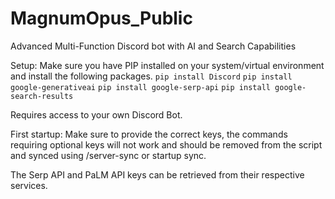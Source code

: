 # MagnumOpus_Public
Advanced Multi-Function Discord bot with AI and Search Capabilities

Setup:
Make sure you have PIP installed on your system/virtual environment and install the following packages.
`pip install Discord`
`pip install google-generativeai`
`pip install google-serp-api`
`pip install google-search-results`

Requires access to your own Discord Bot. 

First startup: Make sure to provide the correct keys, the commands requiring optional keys will not work and should be removed from the script and synced using /server-sync or startup sync.

The Serp API and PaLM API keys can be retrieved from their respective services.




